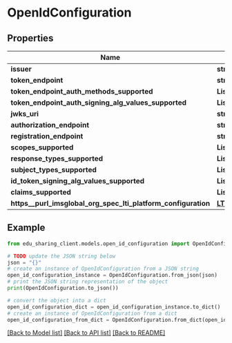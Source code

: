 # OpenIdConfiguration


## Properties

Name | Type | Description | Notes
------------ | ------------- | ------------- | -------------
**issuer** | **str** |  | [optional] 
**token_endpoint** | **str** |  | [optional] 
**token_endpoint_auth_methods_supported** | **List[str]** |  | [optional] 
**token_endpoint_auth_signing_alg_values_supported** | **List[str]** |  | [optional] 
**jwks_uri** | **str** |  | [optional] 
**authorization_endpoint** | **str** |  | [optional] 
**registration_endpoint** | **str** |  | [optional] 
**scopes_supported** | **List[str]** |  | [optional] 
**response_types_supported** | **List[str]** |  | [optional] 
**subject_types_supported** | **List[str]** |  | [optional] 
**id_token_signing_alg_values_supported** | **List[str]** |  | [optional] 
**claims_supported** | **List[str]** |  | [optional] 
**https__purl_imsglobal_org_spec_lti_platform_configuration** | [**LTIPlatformConfiguration**](LTIPlatformConfiguration.md) |  | [optional] 

## Example

```python
from edu_sharing_client.models.open_id_configuration import OpenIdConfiguration

# TODO update the JSON string below
json = "{}"
# create an instance of OpenIdConfiguration from a JSON string
open_id_configuration_instance = OpenIdConfiguration.from_json(json)
# print the JSON string representation of the object
print(OpenIdConfiguration.to_json())

# convert the object into a dict
open_id_configuration_dict = open_id_configuration_instance.to_dict()
# create an instance of OpenIdConfiguration from a dict
open_id_configuration_from_dict = OpenIdConfiguration.from_dict(open_id_configuration_dict)
```
[[Back to Model list]](../README.md#documentation-for-models) [[Back to API list]](../README.md#documentation-for-api-endpoints) [[Back to README]](../README.md)



